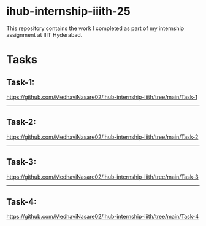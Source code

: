 # ihub-internship-iiith-25

This repository contains the work I completed as part of my internship assignment at IIIT Hyderabad.

# Tasks

## Task-1:
https://github.com/MedhaviNasare02/ihub-internship-iiith/tree/main/Task-1

---

## Task-2:
https://github.com/MedhaviNasare02/ihub-internship-iiith/tree/main/Task-2

---

## Task-3: 
https://github.com/MedhaviNasare02/ihub-internship-iiith/tree/main/Task-3

---

## Task-4: 
https://github.com/MedhaviNasare02/ihub-internship-iiith/tree/main/Task-4
